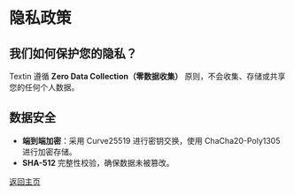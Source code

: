 # 隐私政策
## 我们如何保护您的隐私？
Textin 遵循 **Zero Data Collection（零数据收集）** 原则，不会收集、存储或共享您的任何个人数据。

## 数据安全
- **端到端加密**：采用 Curve25519 进行密钥交换，使用 ChaCha20-Poly1305 进行加密存储。
- **SHA-512** 完整性校验，确保数据未被篡改。

[返回主页](index_zh.html)
